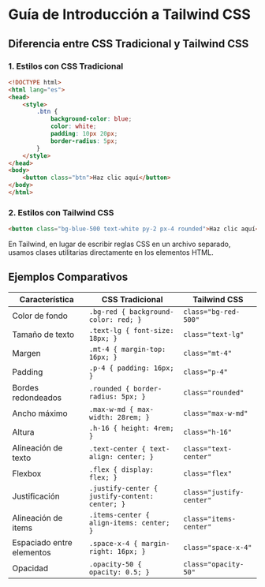 # Guía de Introducción a Tailwind CSS

## Diferencia entre CSS Tradicional y Tailwind CSS

### 1. Estilos con CSS Tradicional
```html
<!DOCTYPE html>
<html lang="es">
<head>
    <style>
        .btn {
            background-color: blue;
            color: white;
            padding: 10px 20px;
            border-radius: 5px;
        }
    </style>
</head>
<body>
    <button class="btn">Haz clic aquí</button>
</body>
</html>
```

### 2. Estilos con Tailwind CSS
```html
<button class="bg-blue-500 text-white py-2 px-4 rounded">Haz clic aquí</button>
```

En Tailwind, en lugar de escribir reglas CSS en un archivo separado, usamos clases utilitarias directamente en los elementos HTML.

## Ejemplos Comparativos


| Característica            | CSS Tradicional                                | Tailwind CSS             |
| ------------------------- | ---------------------------------------------- | ------------------------ |
| Color de fondo            | `.bg-red { background-color: red; }`           | `class="bg-red-500"`     |
| Tamaño de texto           | `.text-lg { font-size: 18px; }`                | `class="text-lg"`        |
| Margen                    | `.mt-4 { margin-top: 16px; }`                  | `class="mt-4"`           |
| Padding                   | `.p-4 { padding: 16px; }`                      | `class="p-4"`            |
| Bordes redondeados        | `.rounded { border-radius: 5px; }`             | `class="rounded"`        |
| Ancho máximo              | `.max-w-md { max-width: 28rem; }`              | `class="max-w-md"`       |
| Altura                    | `.h-16 { height: 4rem; }`                      | `class="h-16"`           |
| Alineación de texto       | `.text-center { text-align: center; }`         | `class="text-center"`    |
| Flexbox                   | `.flex { display: flex; }`                     | `class="flex"`           |
| Justificación             | `.justify-center { justify-content: center; }` | `class="justify-center"` |
| Alineación de items       | `.items-center { align-items: center; }`       | `class="items-center"`   |
| Espaciado entre elementos | `.space-x-4 { margin-right: 16px; }`           | `class="space-x-4"`      |
| Opacidad                  | `.opacity-50 { opacity: 0.5; }`                | `class="opacity-50"`     |
